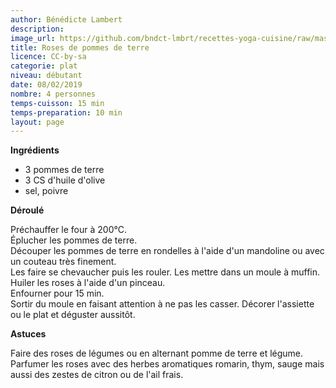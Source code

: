 ```yaml
---
author: Bénédicte Lambert
description: 
image_url: https://github.com/bndct-lmbrt/recettes-yoga-cuisine/raw/master/medias/roses-pdt.jpg
title: Roses de pommes de terre
licence: CC-by-sa
categorie: plat
niveau: débutant
date: 08/02/2019
nombre: 4 personnes
temps-cuisson: 15 min
temps-preparation: 10 min
layout: page
---
```



**Ingrédients**  
 
* 3 pommes de terre
* 3 CS d'huile d'olive
* sel, poivre


**Déroulé**

Préchauffer le four à 200°C.  
Éplucher les pommes de terre.  
Découper les pommes de terre en rondelles à l'aide d'un mandoline ou avec un couteau très finement.  
Les faire se chevaucher puis les rouler. 
Les mettre dans un moule à muffin.  
Huiler les roses à l'aide d'un pinceau.      
Enfourner pour 15 min.  
Sortir du moule en faisant attention à ne pas les casser.
Décorer l'assiette ou le plat et déguster aussitôt.   
 
 
**Astuces** 

Faire des roses de légumes ou en alternant pomme de terre et légume.  
Parfumer les roses avec des herbes aromatiques romarin, thym, sauge mais aussi des zestes de citron ou de l'ail frais.  